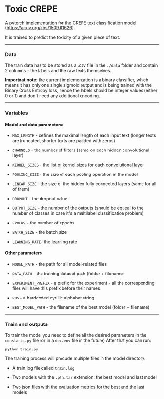 # Toxic CREPE
A pytorch implementation for the CREPE text classification model (https://arxiv.org/abs/1509.01626).

It is trained to predict the toxicity of a given piece of text.
___
### Data
The train data has to be stored as a .csv file in the `./data` folder and contain 2 columns - the labels and the raw texts themselves.

**Importnat note:** the current implementation is a binary classifier, which means it has only one single sigmoid output and is being trained with the Binary Cross Entropy loss, hence the labels should be integer values (either 0 or 1) and don't need any additional encoding.
___
### Variables

#### Model and data parameters:
- `MAX_LENGTH` - defines the maximal length of each input text (longer texts are truncated, shorter texts are padded with zeros)

- `CHANNELS` - the number of filters (same on each hidden convolutional layer)

- `KERNEL_SIZES` - the list of kernel sizes for each convolutional layer

- `POOLING_SIZE` - the size of each pooling operation in the model

- `LINEAR_SIZE` - the size of the hidden fully connected layers (same for all of them)

- `DROPOUT` - the dropout value

- `OUTPUT_SIZE` - the number of the outputs (should be equeal to the number of classes in case it's a multilabel classification problem)

- `EPOCHS` - the number of epochs

- `BATCH_SIZE` - the batch size

- `LEARNING_RATE`- the learning rate

#### Other parameters
- `MODEL_PATH` - the path for all model-related files

- `DATA_PATH` - the training dataset path (folder + filename)

- `EXPERIMENT_PREFIX` - a prefix for the experiment - all the corresponding files will have this prefix before their names

- `RUS` - a hardcoded cyrillic alphabet string

- `BEST_MODEL_PATH` - the filename of the best model (folder + filename)
___
### Train and outputs

To train the model you need to define all the desired parameters in the `constants.py` file (or in a `dev.env` file in the future)
After that you can run:
```
python train.py
```
The training process will procude multiple files in the model directory:
- A train log file called `train.log`

- Two models with the `.pth.tar` extension: the best model and last model

- Two json files with the evaluation metrics for the best and the last models